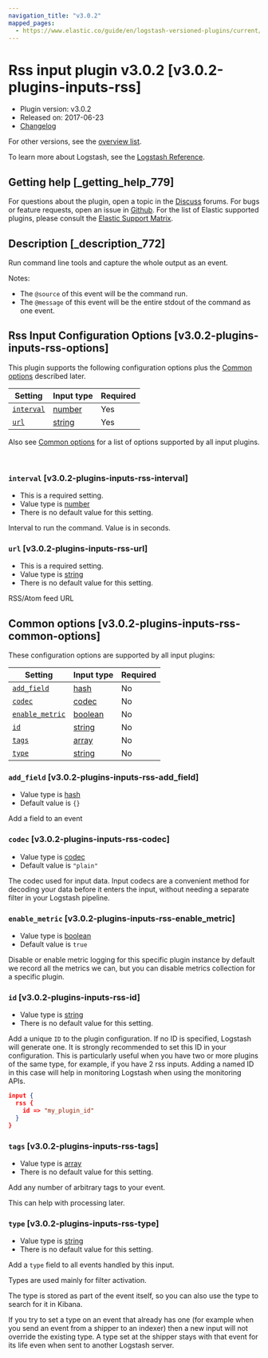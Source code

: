 ```yaml
---
navigation_title: "v3.0.2"
mapped_pages:
  - https://www.elastic.co/guide/en/logstash-versioned-plugins/current/v3.0.2-plugins-inputs-rss.html
---
```


# Rss input plugin v3.0.2 [v3.0.2-plugins-inputs-rss]


* Plugin version: v3.0.2
* Released on: 2017-06-23
* [Changelog](https://github.com/logstash-plugins/logstash-input-rss/blob/v3.0.2/CHANGELOG.md)

For other versions, see the [overview list](input-rss-index.md).

To learn more about Logstash, see the [Logstash Reference](logstash://reference/index.md).

## Getting help [_getting_help_779]

For questions about the plugin, open a topic in the [Discuss](http://discuss.elastic.co) forums. For bugs or feature requests, open an issue in [Github](https://github.com/logstash-plugins/logstash-input-rss). For the list of Elastic supported plugins, please consult the [Elastic Support Matrix](https://www.elastic.co/support/matrix#matrix_logstash_plugins).


## Description [_description_772]

Run command line tools and capture the whole output as an event.

Notes:

* The `@source` of this event will be the command run.
* The `@message` of this event will be the entire stdout of the command as one event.


## Rss Input Configuration Options [v3.0.2-plugins-inputs-rss-options]

This plugin supports the following configuration options plus the [Common options](v3-0-2-plugins-inputs-rss.md#v3.0.2-plugins-inputs-rss-common-options) described later.

| Setting | Input type | Required |
| --- | --- | --- |
| [`interval`](v3-0-2-plugins-inputs-rss.md#v3.0.2-plugins-inputs-rss-interval) | [number](logstash://reference/configuration-file-structure.md#number) | Yes |
| [`url`](v3-0-2-plugins-inputs-rss.md#v3.0.2-plugins-inputs-rss-url) | [string](logstash://reference/configuration-file-structure.md#string) | Yes |

Also see [Common options](v3-0-2-plugins-inputs-rss.md#v3.0.2-plugins-inputs-rss-common-options) for a list of options supported by all input plugins.

 

### `interval` [v3.0.2-plugins-inputs-rss-interval]

* This is a required setting.
* Value type is [number](logstash://reference/configuration-file-structure.md#number)
* There is no default value for this setting.

Interval to run the command. Value is in seconds.


### `url` [v3.0.2-plugins-inputs-rss-url]

* This is a required setting.
* Value type is [string](logstash://reference/configuration-file-structure.md#string)
* There is no default value for this setting.

RSS/Atom feed URL



## Common options [v3.0.2-plugins-inputs-rss-common-options]

These configuration options are supported by all input plugins:

| Setting | Input type | Required |
| --- | --- | --- |
| [`add_field`](v3-0-2-plugins-inputs-rss.md#v3.0.2-plugins-inputs-rss-add_field) | [hash](logstash://reference/configuration-file-structure.md#hash) | No |
| [`codec`](v3-0-2-plugins-inputs-rss.md#v3.0.2-plugins-inputs-rss-codec) | [codec](logstash://reference/configuration-file-structure.md#codec) | No |
| [`enable_metric`](v3-0-2-plugins-inputs-rss.md#v3.0.2-plugins-inputs-rss-enable_metric) | [boolean](logstash://reference/configuration-file-structure.md#boolean) | No |
| [`id`](v3-0-2-plugins-inputs-rss.md#v3.0.2-plugins-inputs-rss-id) | [string](logstash://reference/configuration-file-structure.md#string) | No |
| [`tags`](v3-0-2-plugins-inputs-rss.md#v3.0.2-plugins-inputs-rss-tags) | [array](logstash://reference/configuration-file-structure.md#array) | No |
| [`type`](v3-0-2-plugins-inputs-rss.md#v3.0.2-plugins-inputs-rss-type) | [string](logstash://reference/configuration-file-structure.md#string) | No |

### `add_field` [v3.0.2-plugins-inputs-rss-add_field]

* Value type is [hash](logstash://reference/configuration-file-structure.md#hash)
* Default value is `{}`

Add a field to an event


### `codec` [v3.0.2-plugins-inputs-rss-codec]

* Value type is [codec](logstash://reference/configuration-file-structure.md#codec)
* Default value is `"plain"`

The codec used for input data. Input codecs are a convenient method for decoding your data before it enters the input, without needing a separate filter in your Logstash pipeline.


### `enable_metric` [v3.0.2-plugins-inputs-rss-enable_metric]

* Value type is [boolean](logstash://reference/configuration-file-structure.md#boolean)
* Default value is `true`

Disable or enable metric logging for this specific plugin instance by default we record all the metrics we can, but you can disable metrics collection for a specific plugin.


### `id` [v3.0.2-plugins-inputs-rss-id]

* Value type is [string](logstash://reference/configuration-file-structure.md#string)
* There is no default value for this setting.

Add a unique `ID` to the plugin configuration. If no ID is specified, Logstash will generate one. It is strongly recommended to set this ID in your configuration. This is particularly useful when you have two or more plugins of the same type, for example, if you have 2 rss inputs. Adding a named ID in this case will help in monitoring Logstash when using the monitoring APIs.

```json
input {
  rss {
    id => "my_plugin_id"
  }
}
```


### `tags` [v3.0.2-plugins-inputs-rss-tags]

* Value type is [array](logstash://reference/configuration-file-structure.md#array)
* There is no default value for this setting.

Add any number of arbitrary tags to your event.

This can help with processing later.


### `type` [v3.0.2-plugins-inputs-rss-type]

* Value type is [string](logstash://reference/configuration-file-structure.md#string)
* There is no default value for this setting.

Add a `type` field to all events handled by this input.

Types are used mainly for filter activation.

The type is stored as part of the event itself, so you can also use the type to search for it in Kibana.

If you try to set a type on an event that already has one (for example when you send an event from a shipper to an indexer) then a new input will not override the existing type. A type set at the shipper stays with that event for its life even when sent to another Logstash server.



